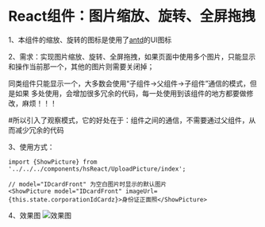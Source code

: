 # React组件：图片缩放、旋转、全屏拖拽
1、本组件的缩放、旋转的图标是使用了[antd](https://ant.design/components/icon-cn/)的UI图标

2、需求：实现图片缩放、旋转、全屏拖拽，如果页面中使用多个图片，只能显示和操作当前那一个，其他的图片则需要关闭掉；
 
 同类组件只能显示一个，大多数会使用“子组件->父组件->子组件”通信的模式，但是如果
 多处使用，会增加很多冗余的代码，每一处使用到该组件的地方都要做修改，麻烦！！！
 
#所以引入了观察模式，它的好处在于：组件之间的通信，不需要通过父组件，从而减少冗余的代码
 
3、使用方式：
```
import {ShowPicture} from '../../../components/hsReact/UploadPicture/index';

// model="IDcardFront" 为空白图片时显示的默认图片
<ShowPicture model="IDcardFront" imageUrl={this.state.corporationIdCardz}>身份证正面照</ShowPicture>
```

4、效果图
![效果图](https://github.com/panyefan/ShowPicture/blob/master/2017-11-22_110025.png)